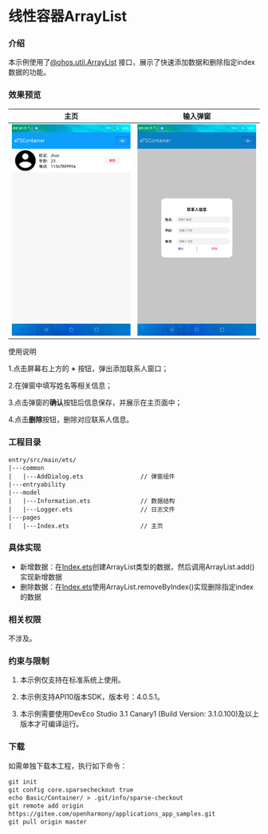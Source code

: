 # 线性容器ArrayList

### 介绍

本示例使用了[@ohos.util.ArrayList]() 接口，展示了快速添加数据和删除指定index数据的功能。

### 效果预览

|主页|输入弹窗|
|---------|-------------|
|![](screenshots/device/main.png)|![](screenshots/device/popup_window.png)|

使用说明

1.点击屏幕右上方的 **+** 按钮，弹出添加联系人窗口；

2.在弹窗中填写姓名等相关信息；

3.点击弹窗的**确认**按钮后信息保存，并展示在主页面中；

4.点击**删除**按钮，删除对应联系人信息。

### 工程目录

```
entry/src/main/ets/
|---common
|   |---AddDialog.ets                // 弹窗组件
|---entryability
|---model
|   |---Information.ets              // 数据结构
|   |---Logger.ets                   // 日志文件
|---pages
|   |---Index.ets                    // 主页
```

### 具体实现

* 新增数据：在[Index.ets]()创建ArrayList类型的数据，然后调用ArrayList.add()实现新增数据
* 删除数据：在[Index.ets]()使用ArrayList.removeByIndex()实现删除指定index的数据

### 相关权限

不涉及。

### 约束与限制

1. 本示例仅支持在标准系统上使用。

2. 本示例支持API10版本SDK，版本号：4.0.5.1。

3. 本示例需要使用DevEco Studio 3.1 Canary1 (Build Version: 3.1.0.100)及以上版本才可编译运行。

### 下载

如需单独下载本工程，执行如下命令：

````
git init
git config core.sparsecheckout true
echo Basic/Container/ > .git/info/sparse-checkout
git remote add origin https://gitee.com/openharmony/applications_app_samples.git
git pull origin master
````